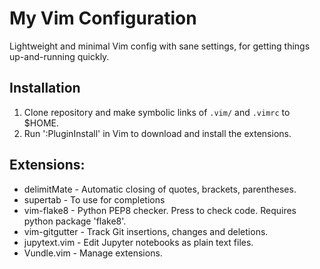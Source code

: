 # My Vim Configuration
Lightweight and minimal Vim config with sane settings, for getting things up-and-running quickly.

## Installation
1. Clone repository and make symbolic links of `.vim/` and `.vimrc` to $HOME.
2. Run ':PluginInstall' in Vim to download and install the extensions.

## Extensions:
- delimitMate - Automatic closing of quotes, brackets, parentheses.
- supertab - To use <Tab> for completions
- vim-flake8 - Python PEP8 checker. Press <F7> to check code. Requires python package 'flake8'.
- vim-gitgutter - Track Git insertions, changes and deletions.
- jupytext.vim - Edit Jupyter notebooks as plain text files.
- Vundle.vim - Manage extensions. 
